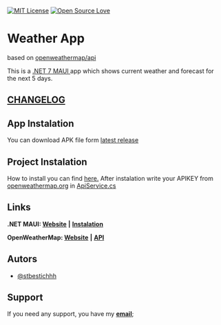 [![MIT License](https://img.shields.io/badge/License-MIT-green.svg)](https://choosealicense.com/licenses/mit/)
[![Open Source Love](https://badges.frapsoft.com/os/v1/open-source.svg?v=103)](https://github.com/ellerbrock/open-source-badges/)

# Weather App

based on [openweathermap/api](https://openweathermap.org/api)

This is a [.NET 7 MAUI ](https://dotnet.microsoft.com/en-us/apps/maui)app which shows current weather and forecast for the next 5 days.

## [CHANGELOG](CHANGELOG.md)

## App Instalation

You can download APK file form [latest release](https://github.com/stbestichhh/Weather-Forecast/releases/tag/Stable)

## Project Instalation

How to install you can find [here.](https://github.com/dotnet/maui/wiki#getting-started)
After instalation write your APIKEY from [openweathermap.org](https://openweathermap.org/api) in [ApiService.cs](https://github.com/stbestichhh/Weather-Forecast/blob/master/WeatherApp/Services/ApiService.cs)

## Links

**.NET MAUI: [Website](https://dotnet.microsoft.com/en-us/apps/maui "dotnet.com/maui")** **|** **[Instalation](https://github.com/dotnet/maui/wiki#getting-started "github.com/dotnet/maui")**

**OpenWeatherMap: [Website](https://openweathermap.org)** **|** **[API](https://openweathermap.org/api "openweathermap/api")**

## Autors

- [@stbestichhh](https://github.com/stbestichhh)

## Support

If you need any support, you have my **[email](mailto:stbestich@gmail.com)**;
